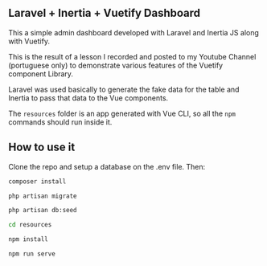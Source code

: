 ## Laravel + Inertia + Vuetify Dashboard

This a simple admin dashboard developed with Laravel and Inertia JS along with Vuetify.

This is the result of a lesson I recorded and posted to my Youtube Channel (portuguese only) to demonstrate various features of the Vuetify component Library.

Laravel was used basically to generate the fake data for the table and Inertia to pass that data to the Vue components.

The `resources` folder is an app generated with Vue CLI, so all the `npm` commands should run inside it.

## How to use it

Clone the repo and setup a database on the .env file. Then:

```bash
composer install

php artisan migrate

php artisan db:seed

cd resources

npm install

npm run serve
```
